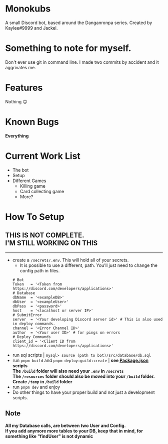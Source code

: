 # Monokubs
A small Discord bot, based around the Danganronpa series.
Created by Kaylee#9999 and Jackel.

# Something to note for myself.
Don't ever use git in command line. I made two commits by accident and it aggrivates me.

# Features
Nothing 🙃
# Known Bugs
**Everything**
# Current Work List
- The bot
- Setup
- Different Games
	- Killing game
	- Card collecting game
	- More?
# How To Setup
**THIS IS NOT COMPLETE.**  
I'M STILL WORKING ON THIS
---

---

- create a `/secrets/.env`. This will hold all of your secrets.
	- It is possible to use a different, path. You'll just need to change the config path in files.  
	```basic
	# Bot
	Token	= '<Token from https://discord.com/developers/applications>'
	# Database
	dbName	= '<exampleDB>'
	dbUser	= '<exampleUser>'
	dbPass	= '<password>'
	host	= '<localhost or server IP>'
	# SubmitError
	server	= '<Your developing Discord server id>' # This is also used in deploy commands.
	channel	= '<Error Channel ID>'
	author	= '<Your user ID>' # for pings on errors
	# Deploy Commands
	client_id = '<Client ID from https://discord.com/developers/applications>'
	```
- run sql scripts | `mysql> source (path to bot)/src/database/db.sql`
- run `pnpm build` and `pnpm deploy:guild:create` | **see [Package.json](package.json) scripts**  
**The `/build` folder will also need your `.env` in `/secrets`**  
**The `/resources` folder should also be moved into your `/build` folder.**  
**Create `/temp` in `/build` folder**
- run `pnpm dev` and enjoy
- Do other things to have your proper build and not just a development scripts.

## Note
**All my Database calls, are between two User and Config.**  
**If you add anymore more tables to your DB, keep that in mind, for something like "findUser" is not dynamic**
